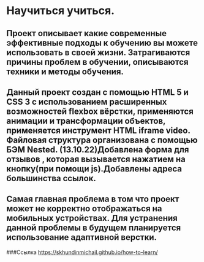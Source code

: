 # Научиться учиться.
## Проект описывает какие современные эффективные подходы к обучению вы можете    использовать в своей жизни. Затрагиваются причины проблем в обучении,  описываются  техники и методы обучения.
 ## Данный проект создан с помощью HTML 5 и CSS 3 с использованием расширенных   возможностей flexbox вёрстки, применяются анимации и трансформации объектов,   применяется инструмент HTML iframe video. Файловая структура организована с   помощью БЭМ Nested. (13.10.22)Добавлена форма для отзывов , которая вызывается  нажатием на кнопку(при помощи js).Добавлены адреса большинства ссылок.
## Самая главная проблема в том что проект может не корректно отображаться на мобильных устройствах. Для устранения данной проблемы в будущем планируется   использование адаптивной верстки.
###Ссылка
https://skhundinmichail.github.io/how-to-learn/
